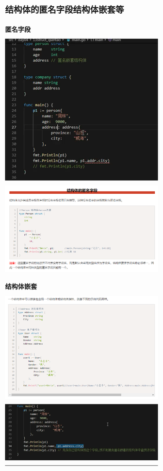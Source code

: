 # 结构体的匿名字段结构体嵌套等


## 匿名字段

![20201025_135348_97](image/20201025_135348_97.png)

![20201025_135424_75](image/20201025_135424_75.png)

## 结构体嵌套

![20201025_135438_51](image/20201025_135438_51.png)

![20201025_173038_97](image/20201025_173038_97.png) 




---
